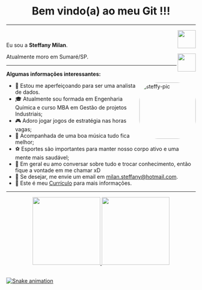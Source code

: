
<h1 align="center"> Bem vindo(a) ao meu Git !!! </h1>
<hr/>

<a href="https://www.instagram.com/teffy_milan/" target="_blank">
  <img align="right" src="https://cdn.icon-icons.com/icons2/1211/PNG/512/1491579602-yumminkysocialmedia36_83067.png" width="48px" height="48px">
</a><br />

<p align="left" >
Eu sou a <b> Steffany Milan</b>.
</p>

<a href="https://www.linkedin.com/in/steffany-sim%C3%B5es/" target="_blank">
  <img align="right" src="https://i.ibb.co/Kx2GSrT/linkedin.png" width="48px" height="48px"></a>


<p align="left" >Atualmente moro em Sumaré/SP.<br />
</p>



<hr />

**Algumas informações interessantes:**

 <img align="right" alt="steffy-pic" height="150" style="border-radius:50px;" src="https://user-images.githubusercontent.com/94996662/148393460-34cecc27-00d5-45a7-aa08-ef79ebc1e977.gif">
</div>


- 🎯 Estou me aperfeiçoando para ser uma analista de dados.
- 🎓 Atualmente sou formada em Engenharia Química e curso MBA em Gestão de projetos Industriais;
- 🎮 Adoro jogar jogos de estratégia nas horas vagas;
- 🎵 Acompanhada de uma boa música tudo fica melhor; 
- ⚽ Esportes são importantes para manter nosso corpo ativo e uma mente mais saudável;
- 💬 Em geral eu amo conversar sobre tudo e trocar conhecimento, então fique a vontade em me chamar xD
- 📩 Se desejar, me envie um email em milan.steffany@hotmail.com.
- 📄 Este é meu <a href="https://drive.google.com/file/d/1qFgwPboD5G75K0iw4kI7eX6NG7pfhE8Z/view?usp=sharing" target="_blank" >Currículo</a> para mais informações.


<hr />





<div align="center">
  <a href="https://github.com/steffymilan">
  <img height="180em" src="https://github-readme-stats.vercel.app/api?username=steffymilan&show_icons=true&theme=tokyonight&include_all_commits=true&count_private=true"/>
  <img height="180em" src="https://github-readme-stats.vercel.app/api/top-langs/?username=steffymilan&layout=compact&langs_count=7&theme=tokyonight"/>
</div>
<div style="display: inline_block"><br>

  
  ![Snake animation](https://github.com/steffymilan/steffymilan/blob/output/github-contribution-grid-snake.svg)
 
</div>

